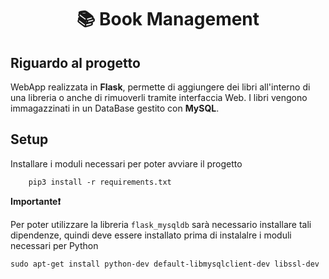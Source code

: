 <div align="center">
 <h1> 📚 Book Management </h1>
</div>

## Riguardo al progetto

WebApp realizzata in **Flask**, permette di aggiungere dei libri all'interno di una libreria o anche di rimuoverli tramite interfaccia Web. I libri vengono immagazzinati in un DataBase gestito con **MySQL**.

## Setup
Installare i moduli necessari per poter avviare il progetto

```
    pip3 install -r requirements.txt
```

**Importante❗**

Per poter utilizzare la libreria `flask_mysqldb` sarà necessario installare tali dipendenze, quindi deve essere installato prima di instalalre i moduli necessari per Python
```
sudo apt-get install python-dev default-libmysqlclient-dev libssl-dev
```
